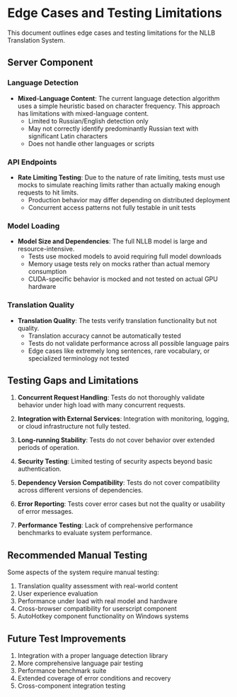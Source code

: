 # Edge Cases and Testing Limitations

This document outlines edge cases and testing limitations for the NLLB Translation System.

## Server Component

### Language Detection
- **Mixed-Language Content**: The current language detection algorithm uses a simple heuristic based on character frequency. This approach has limitations with mixed-language content.
  - Limited to Russian/English detection only
  - May not correctly identify predominantly Russian text with significant Latin characters
  - Does not handle other languages or scripts
  
### API Endpoints
- **Rate Limiting Testing**: Due to the nature of rate limiting, tests must use mocks to simulate reaching limits rather than actually making enough requests to hit limits.
  - Production behavior may differ depending on distributed deployment
  - Concurrent access patterns not fully testable in unit tests

### Model Loading
- **Model Size and Dependencies**: The full NLLB model is large and resource-intensive.
  - Tests use mocked models to avoid requiring full model downloads
  - Memory usage tests rely on mocks rather than actual memory consumption
  - CUDA-specific behavior is mocked and not tested on actual GPU hardware

### Translation Quality
- **Translation Quality**: The tests verify translation functionality but not quality.
  - Translation accuracy cannot be automatically tested
  - Tests do not validate performance across all possible language pairs
  - Edge cases like extremely long sentences, rare vocabulary, or specialized terminology not tested

## Testing Gaps and Limitations

1. **Concurrent Request Handling**: Tests do not thoroughly validate behavior under high load with many concurrent requests.

2. **Integration with External Services**: Integration with monitoring, logging, or cloud infrastructure not fully tested.

3. **Long-running Stability**: Tests do not cover behavior over extended periods of operation.

4. **Security Testing**: Limited testing of security aspects beyond basic authentication.

5. **Dependency Version Compatibility**: Tests do not cover compatibility across different versions of dependencies.

6. **Error Reporting**: Tests cover error cases but not the quality or usability of error messages.

7. **Performance Testing**: Lack of comprehensive performance benchmarks to evaluate system performance.

## Recommended Manual Testing

Some aspects of the system require manual testing:

1. Translation quality assessment with real-world content
2. User experience evaluation
3. Performance under load with real model and hardware
4. Cross-browser compatibility for userscript component
5. AutoHotkey component functionality on Windows systems

## Future Test Improvements

1. Integration with a proper language detection library
2. More comprehensive language pair testing
3. Performance benchmark suite
4. Extended coverage of error conditions and recovery
5. Cross-component integration testing